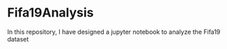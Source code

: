 # Fifa19Analysis
In this repository, I have designed a jupyter notebook to analyze the Fifa19 dataset
